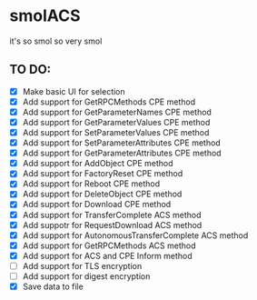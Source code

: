 # smolACS
it's so smol so very smol
## TO DO:
- [x] Make basic UI for selection
- [x] Add support for GetRPCMethods CPE method
- [x] Add support for GetParameterNames CPE method
- [x] Add support for GetParameterValues CPE method
- [x] Add support for SetParameterValues CPE method
- [x] Add support for SetParameterAttributes CPE method
- [x] Add support for GetParameterAttributes CPE method
- [x] Add support for AddObject CPE method
- [x] Add support for FactoryReset CPE method
- [x] Add support for Reboot CPE method
- [x] Add support for DeleteObject CPE method
- [x] Add support for Download CPE method
- [x] Add support for TransferComplete ACS method
- [x] Add suppotr for RequestDownload ACS method
- [x] Add support for AutonomousTransferComplete ACS method
- [x] Add support for GetRPCMethods ACS method
- [x] Add support for ACS and CPE Inform method
- [ ] Add support for TLS encryption
- [ ] Add support for digest encryption
- [x] Save data to file